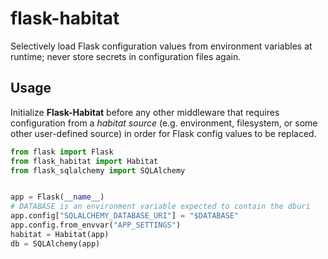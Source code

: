 # flask-habitat

Selectively load Flask configuration values from environment variables at
runtime; never store secrets in configuration files again.

## Usage

Initialize **Flask-Habitat** before any other middleware that requires
configuration from a *habitat source* (e.g. environment, filesystem, or some
other user-defined source) in order for Flask config values to be replaced.

```python
from flask import Flask
from flask_habitat import Habitat
from flask_sqlalchemy import SQLAlchemy


app = Flask(__name__)
# DATABASE is an environment variable expected to contain the dburi
app.config["SQLALCHEMY_DATABASE_URI"] = "$DATABASE"
app.config.from_envvar("APP_SETTINGS")
habitat = Habitat(app)
db = SQLAlchemy(app)
```
